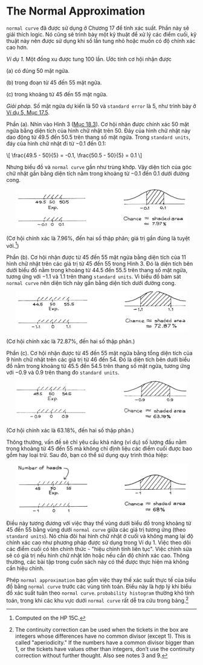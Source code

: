 # The Normal Approximation

`normal curve` đã được sử dụng ở Chương 17 để tính xác suất. Phần này sẽ giải thích logic. Nó cũng sẽ trình bày một kỹ thuật để xử lý các điểm cuối, kỹ thuật này nên được sử dụng khi số lần tung nhỏ hoặc muốn có độ chính xác cao hơn.

_Ví dụ 1._ Một đồng xu được tung 100 lần. Ước tính cơ hội nhận được

(a) có đúng 50 mặt ngửa.

(b) trong đoạn từ 45 đến 55 mặt ngửa.

(c) trong khoảng từ 45 đến 55 mặt ngửa.

_Giải pháp._ Số mặt ngửa dự kiến là 50 và `standard error` là 5, như trình bày ở [Ví dụ 5, Mục 17.5](../ch17/ch17-05.md).

Phần (a). Nhìn vào Hình 3 ([Mục 18.3](../ch18/ch18-03.md)). Cơ hội nhận được chính xác 50 mặt ngửa bằng diện tích của hình chữ nhật trên 50. Đáy của hình chữ nhật này dao động từ 49.5 đến 50.5 trên thang số mặt ngửa. Trong `standard units`, đáy của hình chữ nhật đi từ −0.1 đến 0.1:

\\[
\frac{49.5 - 50}{5} = -0.1, \frac{50.5 - 50}{5} = 0.1
\\]

Nhưng biểu đồ và `normal curve` gần như trùng khớp. Vậy diện tích của góc chữ nhật gần bằng diện tích nằm trong khoảng từ −0.1 đến 0.1 dưới đường cong.

<center><img src="ex1_1.png" width="90%" height="auto"></center>

(Cơ hội chính xác là 7.96%, đến hai số thập phân; giá trị gần đúng là tuyệt vời.[^4])

Phần (b). Cơ hội nhận được từ 45 đến 55 mặt ngửa bằng diện tích của 11 hình chữ nhật trên các giá trị từ 45 đến 55 trong Hình 3. Đó là diện tích bên dưới biểu đồ nằm trong khoảng từ 44.5 đến 55.5 trên thang số mặt ngửa, tương ứng với −1.1 và 1.1 trên thang `standard units`. Vì biểu đồ bám sát `normal curve` nên diện tích này gần bằng diện tích dưới đường cong.

<center><img src="ex1_2.png" width="90%" height="auto"></center>

(Cơ hội chính xác là 72.87%, đến hai số thập phân.)

Phần (c). Cơ hội nhận được từ 45 đến 55 mặt ngửa bằng tổng diện tích của 9 hình chữ nhật trên các giá trị từ 46 đến 54. Đó là diện tích bên dưới biểu đồ nằm trong khoảng từ 45.5 đến 54.5 trên thang số mặt ngửa, tương ứng với −0.9 và 0.9 trên thang đo `standard units`.

<center><img src="ex1_3.png" width="90%" height="auto"></center>

(Cơ hội chính xác là 63.18%, đến hai số thập phân.)

Thông thường, vấn đề sẽ chỉ yêu cầu khả năng (ví dụ) số lượng đầu nằm trong khoảng từ 45 đến 55 mà không chỉ định liệu các điểm cuối được bao gồm hay loại trừ. Sau đó, bạn có thể sử dụng quy trình thỏa hiệp:

<center><img src="ex1_4.png" width="90%" height="auto"></center>

Điều này tương đương với việc thay thế vùng dưới biểu đồ trong khoảng từ 45 đến 55 bằng vùng dưới `normal curve` giữa các giá trị tương ứng (theo `standard units`). Nó chia đôi hai hình chữ nhật ở cuối và không mang lại độ chính xác cao như phương pháp được sử dụng trong Ví dụ 1. Việc theo dõi các điểm cuối có tên chính thức - "hiệu chỉnh tính liên tục". Việc chỉnh sửa sẽ có giá trị nếu hình chữ nhật lớn hoặc nếu cần độ chính xác cao. Thông thường, các bài tập trong cuốn sách này có thể được thực hiện mà không cần hiệu chỉnh.

Phép `normal approximation` bao gồm việc thay thế xác suất thực tế của biểu đồ bằng `normal curve` trước các vùng tính toán. Điều này là hợp lý khi biểu đồ xác suất tuân theo `normal curve`. `probability histogram` thường khó tính toán, trong khi các khu vực dưới `normal curve` rất dễ tra cứu trong bảng.[^5]

[^4]: Computed on the HP 15C.

[^5]: The continuity correction can be used when the tickets in the box are integers whose differences have no common divisor (except 1). This is called "aperiodicity." If the numbers have a common divisor bigger than 1, or the tickets have values other than integers, don’t use the continuity correction without further thought. Also see notes 3 and 9.

